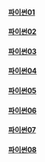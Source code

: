 #### [파이썬01](/python/python01.md)

#### [파이썬02](/python/python02.md)

#### [파이썬03](/python/python03.md)

#### [파이썬04](/python/python04.md)

#### [파이썬05](/python/python05.md)

#### [파이썬06](/python/python06.md)

#### [파이썬07](/python/python07.md)

#### [파이썬08](/python/python08.md)

